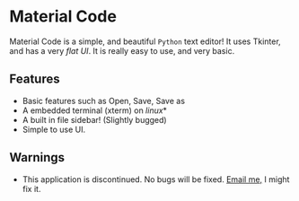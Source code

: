 # Material Code
Material Code is a simple, and beautiful `Python` text editor! It uses Tkinter, and has a very _flat UI_. It is really easy to use, and very basic.

## Features
- Basic features such as Open, Save, Save as
- A embedded terminal (xterm) on *linux**
- A built in file sidebar! (Slightly bugged)
- Simple to use UI.


## Warnings
- This application is discontinued. No bugs will be fixed. [Email me,](mailto:pycodes.10@gmail.com) I might fix it.
